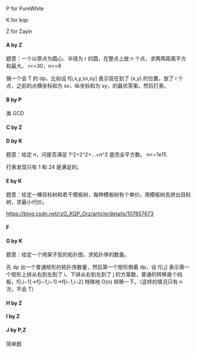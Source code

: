 P for PureWhite

K for kqp

Z for Zayin

#### A by Z

题意：一个以原点为圆心、半径为 r 的圆，在整点上放 n 个点，求两两距离平方和最大。 r<=30，n<=8

搞一个会 T 的 dp，比如设 f[i,x,y,sx,sy] 表示现在到了 (x,y) 的位置，放了 i 个点，之前的点横坐标和为 sx，纵坐标和为 sy，的最优答案。然后打表。

#### B by P

类 GCD

#### C by Z

#### D by K

题意：给定 n，问是否满足 1^2+2^2+...+n^2 是完全平方数。 n<=1e15

打表发现只有 1 和 24 是满足的。

#### E by K

题意：给定一棵目标树和若干模板树，每种模板树有个单价。用模板树去拼出目标树，求最小代价。

https://blog.csdn.net/rzO_KQP_Orz/article/details/107857673

#### F

#### G by K

题意：给定一个肉架子型的拓扑图，求拓扑序的数量。

先 dp 出一个普通矩形的拓扑序数量，然后第一个矩形倒着 dp，设 f[i,j] 表示第一个矩形上排从右到左到了 i、下排从右到左到了 j 的方案数，普通的转移是个挡板，f[i,i−1]→f[i−1,i−1]→f[i−1,i−2] 特殊地 O(n) 转移一下。（这样的情况只有 n 次，不会 T）

#### H by Z

#### I by Z

#### J by P,Z

简单题